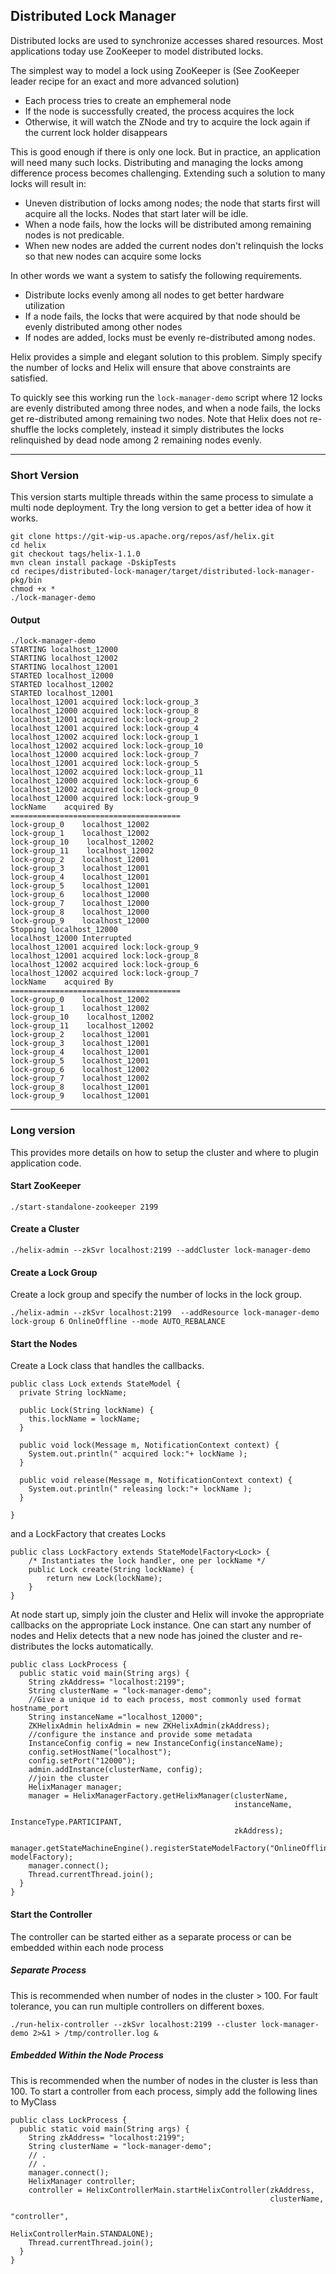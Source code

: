 <!---
Licensed to the Apache Software Foundation (ASF) under one
or more contributor license agreements.  See the NOTICE file
distributed with this work for additional information
regarding copyright ownership.  The ASF licenses this file
to you under the Apache License, Version 2.0 (the
"License"); you may not use this file except in compliance
with the License.  You may obtain a copy of the License at

  http://www.apache.org/licenses/LICENSE-2.0

Unless required by applicable law or agreed to in writing,
software distributed under the License is distributed on an
"AS IS" BASIS, WITHOUT WARRANTIES OR CONDITIONS OF ANY
KIND, either express or implied.  See the License for the
specific language governing permissions and limitations
under the License.
-->
Distributed Lock Manager
------------------------
Distributed locks are used to synchronize accesses shared resources. Most applications today use ZooKeeper to model distributed locks.

The simplest way to model a lock using ZooKeeper is (See ZooKeeper leader recipe for an exact and more advanced solution)

* Each process tries to create an emphemeral node
* If the node is successfully created, the process acquires the lock
* Otherwise, it will watch the ZNode and try to acquire the lock again if the current lock holder disappears

This is good enough if there is only one lock. But in practice, an application will need many such locks. Distributing and managing the locks among difference process becomes challenging. Extending such a solution to many locks will result in:

* Uneven distribution of locks among nodes; the node that starts first will acquire all the locks. Nodes that start later will be idle.
* When a node fails, how the locks will be distributed among remaining nodes is not predicable.
* When new nodes are added the current nodes don\'t relinquish the locks so that new nodes can acquire some locks

In other words we want a system to satisfy the following requirements.

* Distribute locks evenly among all nodes to get better hardware utilization
* If a node fails, the locks that were acquired by that node should be evenly distributed among other nodes
* If nodes are added, locks must be evenly re-distributed among nodes.

Helix provides a simple and elegant solution to this problem. Simply specify the number of locks and Helix will ensure that above constraints are satisfied.

To quickly see this working run the `lock-manager-demo` script where 12 locks are evenly distributed among three nodes, and when a node fails, the locks get re-distributed among remaining two nodes. Note that Helix does not re-shuffle the locks completely, instead it simply distributes the locks relinquished by dead node among 2 remaining nodes evenly.

----------------------------------------------------------------------------------------

### Short Version
This version starts multiple threads within the same process to simulate a multi node deployment. Try the long version to get a better idea of how it works.

```
git clone https://git-wip-us.apache.org/repos/asf/helix.git
cd helix
git checkout tags/helix-1.1.0
mvn clean install package -DskipTests
cd recipes/distributed-lock-manager/target/distributed-lock-manager-pkg/bin
chmod +x *
./lock-manager-demo
```

#### Output

```
./lock-manager-demo
STARTING localhost_12000
STARTING localhost_12002
STARTING localhost_12001
STARTED localhost_12000
STARTED localhost_12002
STARTED localhost_12001
localhost_12001 acquired lock:lock-group_3
localhost_12000 acquired lock:lock-group_8
localhost_12001 acquired lock:lock-group_2
localhost_12001 acquired lock:lock-group_4
localhost_12002 acquired lock:lock-group_1
localhost_12002 acquired lock:lock-group_10
localhost_12000 acquired lock:lock-group_7
localhost_12001 acquired lock:lock-group_5
localhost_12002 acquired lock:lock-group_11
localhost_12000 acquired lock:lock-group_6
localhost_12002 acquired lock:lock-group_0
localhost_12000 acquired lock:lock-group_9
lockName    acquired By
======================================
lock-group_0    localhost_12002
lock-group_1    localhost_12002
lock-group_10    localhost_12002
lock-group_11    localhost_12002
lock-group_2    localhost_12001
lock-group_3    localhost_12001
lock-group_4    localhost_12001
lock-group_5    localhost_12001
lock-group_6    localhost_12000
lock-group_7    localhost_12000
lock-group_8    localhost_12000
lock-group_9    localhost_12000
Stopping localhost_12000
localhost_12000 Interrupted
localhost_12001 acquired lock:lock-group_9
localhost_12001 acquired lock:lock-group_8
localhost_12002 acquired lock:lock-group_6
localhost_12002 acquired lock:lock-group_7
lockName    acquired By
======================================
lock-group_0    localhost_12002
lock-group_1    localhost_12002
lock-group_10    localhost_12002
lock-group_11    localhost_12002
lock-group_2    localhost_12001
lock-group_3    localhost_12001
lock-group_4    localhost_12001
lock-group_5    localhost_12001
lock-group_6    localhost_12002
lock-group_7    localhost_12002
lock-group_8    localhost_12001
lock-group_9    localhost_12001

```

----------------------------------------------------------------------------------------

### Long version
This provides more details on how to setup the cluster and where to plugin application code.

#### Start ZooKeeper

```
./start-standalone-zookeeper 2199
```

#### Create a Cluster

```
./helix-admin --zkSvr localhost:2199 --addCluster lock-manager-demo
```

#### Create a Lock Group

Create a lock group and specify the number of locks in the lock group.

```
./helix-admin --zkSvr localhost:2199  --addResource lock-manager-demo lock-group 6 OnlineOffline --mode AUTO_REBALANCE
```

#### Start the Nodes

Create a Lock class that handles the callbacks.

```
public class Lock extends StateModel {
  private String lockName;

  public Lock(String lockName) {
    this.lockName = lockName;
  }

  public void lock(Message m, NotificationContext context) {
    System.out.println(" acquired lock:"+ lockName );
  }

  public void release(Message m, NotificationContext context) {
    System.out.println(" releasing lock:"+ lockName );
  }

}
```

and a LockFactory that creates Locks

```
public class LockFactory extends StateModelFactory<Lock> {
    /* Instantiates the lock handler, one per lockName */
    public Lock create(String lockName) {
        return new Lock(lockName);
    }
}
```

At node start up, simply join the cluster and Helix will invoke the appropriate callbacks on the appropriate Lock instance. One can start any number of nodes and Helix detects that a new node has joined the cluster and re-distributes the locks automatically.

```
public class LockProcess {
  public static void main(String args) {
    String zkAddress= "localhost:2199";
    String clusterName = "lock-manager-demo";
    //Give a unique id to each process, most commonly used format hostname_port
    String instanceName ="localhost_12000";
    ZKHelixAdmin helixAdmin = new ZKHelixAdmin(zkAddress);
    //configure the instance and provide some metadata
    InstanceConfig config = new InstanceConfig(instanceName);
    config.setHostName("localhost");
    config.setPort("12000");
    admin.addInstance(clusterName, config);
    //join the cluster
    HelixManager manager;
    manager = HelixManagerFactory.getHelixManager(clusterName,
                                                  instanceName,
                                                  InstanceType.PARTICIPANT,
                                                  zkAddress);
    manager.getStateMachineEngine().registerStateModelFactory("OnlineOffline", modelFactory);
    manager.connect();
    Thread.currentThread.join();
  }
}
```

#### Start the Controller

The controller can be started either as a separate process or can be embedded within each node process

##### Separate Process
This is recommended when number of nodes in the cluster \> 100. For fault tolerance, you can run multiple controllers on different boxes.

```
./run-helix-controller --zkSvr localhost:2199 --cluster lock-manager-demo 2>&1 > /tmp/controller.log &
```

##### Embedded Within the Node Process
This is recommended when the number of nodes in the cluster is less than 100. To start a controller from each process, simply add the following lines to MyClass

```
public class LockProcess {
  public static void main(String args) {
    String zkAddress= "localhost:2199";
    String clusterName = "lock-manager-demo";
    // .
    // .
    manager.connect();
    HelixManager controller;
    controller = HelixControllerMain.startHelixController(zkAddress,
                                                          clusterName,
                                                          "controller",
                                                          HelixControllerMain.STANDALONE);
    Thread.currentThread.join();
  }
}
```
